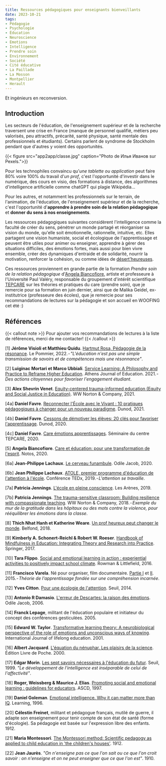 ```yaml
---
title: Ressources pédagogiques pour enseignants bienveillants
date: 2023-10-21
tags:
- Pédagogie
- Psychologie
- Éducation
- Neuroscience
- Emotions
- Intelligence
- Prendre soin
- Environnement
- Société
- Cité éducative
- La Paillade
- La Mosson
- Montpellier
- Herault
---
```


Et ingénieurs en reconversion.

<!--more-->

## Introduction

Les secteurs de l'éducation, de l'enseignement supérieur et de la recherche traversent une crise en France (manque de personnel qualifié, métiers peu valorisés, peu attractifs, précarité, santé physique, santé mentale des professionnels et étudiants). Certains parlent de syndrome de Stockholm pendant que d'autres y voient des opportunités.

{{< figure src="app2app/classe.jpg" caption="Photo de Илья Иванов sur Pexels.">}}

Pour les technophiles convaincu qu'<i>une tablette ou application</i> peut faire 80% voire 100% du travail d'<i>un prof</i>, c'est l'opportunité d'investir dans le numérique, des cours en visio, des formations à distance, des algorithmes d'intelligence artificielle comme chatGPT qui plagie Wikipédia...

Pour les autres, et notamment les professionnels sur le terrain, de l'animation, de l'éducation, de l'enseignement supérieur et de la recherche, c'est l'opportunité d'<b>apprendre à prendre soin de la relation pédagogique</b> et <b>donner du sens à nos enseignements</b>.

Les ressources pédagogiques suivantes considèrent l'intelligence comme la faculté de créer du sens, pénétrer un monde partagé et réorganiser sa vision du monde, qu'elle soit émotionnelle, rationnelle, intuitive, etc. Elles partagent une vision humaniste, social et écologique de l'apprentissage et peuvent être utiles pour animer ou enseigner, apprendre à gérer des situations difficiles, des émotions fortes, mais aussi pour bien vivre ensemble, créer des dynamiques d'entraide et de solidarité, nourrir la motivation, renforcer la cohésion, ou comme idées de [désert'heureuses](https://desertheureuses.noblogs.org/).

Ces ressources proviennent en grande partie de la formation <i>Prendre soin de la relation pédagogique</i> d'[Angela Biancofiore](https://www.angela-biancofiore.net/), artiste et professeure à l'Université Paul Valéry, responsable du groupement d'intérêt scientifique [TEPCARE](https://tepcare.hypotheses.org/) sur les théories et pratiques du care (prendre soin), que je remercie pour sa formation en juin dernier, ainsi que de Malika Geidel, ex-institutrice (professeure des écoles), que je remercie pour ses recommandations de lectures sur la pédagogie et son accueil en WOOFING cet été :)

## Références

{{< callout note >}}
Pour ajouter vos recommandations de lectures à la liste de références, merci de me contacter!
{{< /callout >}}

[1] <b>Jérôme Visioli et Matthieu Quidu</b>. [Hartmut Rosa, Pédagogie de la résonance](https://www.cairn.info/revue-staps-2023-0-page-I74.htm). Le Pommier, 2022. - <i>"L'éducation n'est pas une simple transmission de savoirs et de compétences mais une résonnance"</i>.

[2] <b>Luiginac Mortari et Marco Ubbiali</b>. [Service Learning: A Philosophy and Practice to Reframe Higher Education](https://eric.ed.gov/?id=EJ1296984). Athens Journal of Education. 2021. - <i>Des actions citoyennes pour favoriser l'engagement étudiant</i>.

[3] <b>Alex Shevrin Venet</b>. [Equity-centered trauma-informed education (Equity and Social Justice in Education)](https://mitpressbookstore.mit.edu/book/9781032597133). WW Norton & Company, 2021.

[4a] <b>Daniel Favre</b>. [Reconnecter l'École avec le Vivant : 10 pratiques pédagogiques à changer pour un nouveau paradigme](https://www.dunod.com/sciences-humaines-et-sociales/reconnecter-ecole-avec-vivant-10-pratiques-pedagogiques-changer-pour). Dunod, 2021. 

[4b] <b>Daniel Favre</b>. [Cessons de démotiver les élèves: 20 clés pour favoriser l'apprentissage](https://www.dunod.com/sciences-humaines-et-sociales/cessons-demotiver-eleves-20-cles-pour-favoriser-apprentissage). Dunod, 2020.

[4c] <b>Daniel Favre</b>. [Care émotions apprentissages](https://www.youtube.com/watch?v=EzBxNL50JdE&ab_channel=Th%C3%A9oriesetpratiquesduCare). Séminaire du centre TEPCARE, 2020.

[5] <b>Angela Biancofiore</b>. [Care et éducation: pour une transformation de l'esprit](https://notos.numerev.com/articles/revue-5/1495-care-et-education-pour-une-transformation-de-l-esprit). Notos, 2020.

[6a] <b>Jean-Philippe Lachaux</b>. [Le cerveau funambule](https://www.odilejacob.fr/catalogue/sciences/neurosciences/cerveau-funambule_9782738132550.php). Odile Jacob, 2020.

[6b] <b>Jean Philippe Lachaux</b>. [ATOLE, premier programme d'éducation de l'attention à l'école](https://www.youtube.com/watch?v=eXVPITxda8o&ab_channel=TEDxTalks). Conférence TEDx, 2019. - <i>L'attention se travaille</i>.

[7a] <b>Patricia Jennings</b>. [L'école en pleine conscience](https://arenes.fr/livre/lecole-en-pleine-conscience/). Les Arènes, 2019.

[7b] <b>Patricia Jennings</b>. [The trauma-sensitive classroom: Building resilience with compassionate teaching](https://eric.ed.gov/?id=EJ1218755). WW Norton & Company, 2018. - <i>Exemple du mur de la gratitude dans les hôpitaux ou des mots contre la violence, pour rééquilibrer les émotions dans la classe</i>.

[8] <b>Thich Nhat Hanh et Katherine Weare</b>. [Un prof heureux peut changer le monde](https://www.babelio.com/livres/Hanh-Un-prof-heureux-peut-changer-le-monde/1043979). Belfond, 2018.

[9] <b>Kimberly A. Schonert-Reichl & Robert W. Roeser</b>. [Handbook of Mindfulness in Education: Integrating Theory and Research into Practice](https://link.springer.com/book/10.1007/978-1-4939-3506-2). Springer, 2017.

[10] <b>Tara Flippo</b>. [Social and emotional learning in action : experiential activities to positively impact school climate](https://searchworks.stanford.edu/view/11632483). Rowman & Littlefield, 2016.

[11] <b>Francisco Varela</b>. Né pour organiser, film documentaire. [Partie I](https://www.youtube.com/watch?v=Ll6yz6sj3go&ab_channel=KevenPoulin) et [II](https://www.youtube.com/watch?v=9qIWCMssyTk&ab_channel=KevenPoulin). 2015. - <i>Théorie de l'apprentissage fondée sur une compréhension incarnée</i>.

[12] <b>Yves Citton</b>. [Pour une écologie de l'attention](https://www.seuil.com/ouvrage/pour-une-ecologie-de-l-attention-yves-citton/9782021181425). Seuil, 2014.

[13] <b>Antonio R Damasio</b>. [L'erreur de Descartes: la raison des émotions](https://www.odilejacob.fr/catalogue/sciences/neurosciences/erreur-de-descartes_9782738124579.php). Odile Jacob, 2006.

[14] <b>Franck Lepage</b>, militant de l'éducation populaire et initiateur du concept des conférences gesticulées. 2005.

[15] <b>Edward W. Taylor</b>. [Transformative learning theory: A neurobiological perspective of the role of emotions and unconscious ways of knowing](https://www.tandfonline.com/doi/abs/10.1080/02601370110036064). International Journal of lifelong education. 2001.

[16] <b>Albert Jacquard</b>. [L'équation du nénuphar. Les plaisirs de la science](https://www.livredepoche.com/livre/lequation-du-nenuphar-9782253148111). Édition Livre de Poche. 2000.

[17] <b>Edgar Morin</b>. [Les sept savoirs nécessaires à l'éducation du futur](https://unesdoc.unesco.org/ark:/48223/pf0000117740_fre). Seuil, 1999. <i>"Le développement de l'intelligence est inséparable de celui de l'affectivité"</i>.

[18] <b>Roger, Weissberg & Maurice J. Elias</b>. [Promoting social and emotional learning : guidelines for educators](https://eric.ed.gov/?id=ED414020). ASCD, 1997.

[19] <b>Daniel Goleman</b>. [Emotional intelligence. Why it can matter more than IQ](https://www.goodreads.com/book/show/26329.Emotional_Intelligence). Learning, 1996.

[20] <b>Célestin Freinet</b>, militant et pédagogue français, mutilé de guerre, il adapte son enseignement pour tenir compte de son état de santé (forme d'écologie). Sa pédagogie est basée sur 
l'expression libre des enfants. 1912.

[21] <b>Maria Montessori</b>. [The Montessori method: Scientific pedagogy as applied to child education in 'the children's houses'](https://openlibrary.org/books/OL6542070M/The_Montessori_method). 1912.

[22] <b>Jean Jaurès</b>. <i>"On n'enseigne pas ce que l'on sait ou ce que l'on croit savoir : on n'enseigne et on ne peut enseigner que ce que l'on est"</i>. 1910.